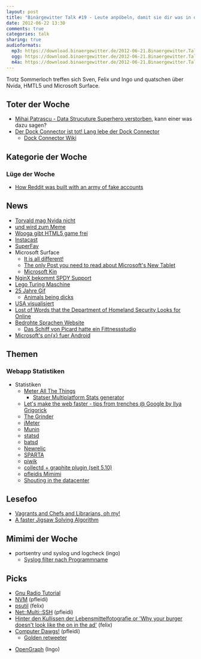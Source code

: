 ```yaml
---
layout: post
title: "Binärgewitter Talk #19 - Leute anpöbeln, damit sie dir was in den Hut werfen"
date: 2012-06-22 13:30
comments: true
categories: talk
sharing: true
audioformats:
  mp3: https://download.binaergewitter.de/2012-06-21.Binaergewitter.Talk.19.mp3
  ogg: https://download.binaergewitter.de/2012-06-21.Binaergewitter.Talk.19.ogg
  m4a: https://download.binaergewitter.de/2012-06-21.Binaergewitter.Talk.19.m4a
---
```

Trotz Sommerloch treffen sich Sven, Felix und Ingo und quatschen über Nvida, HMTL5 und Microsoft Surface.

## Toter der Woche
- [Mihai Patrascu - Data Strucuture Superhero verstorben](http://rjlipton.wordpress.com/2012/06/08/mihai-patrascu-1982-2012/), kann einer was dazu sagen?
- [Der Dock Connector ist tot! Lang lebe der Dock Connector](http://news.cnet.com/8301-13579_3-57457516-37/iphone-5-said-to-have-half-the-size-dock-connector/)
    - [Dock Connector Wiki](http://en.wikipedia.org/wiki/Dock_connector)

## Kategorie der Woche
### Lüge der Woche
- [How Reddit was built with an army of fake accounts](http://mashable.com/2012/06/19/reddit-built-with-fake-accounts/)
## News
- [Torvald mag Nvida nicht](http://www.heise.de/newsticker/meldung/Torvalds-zeigt-Nvidia-den-Stinkefinger-1619616.html)
 - [und wird zum Meme](http://cdn.memegenerator.net/instances/250x250/22169600.jpg)
 - [Wooga gibt HTML5 game frei](http://www.heise.de/newsticker/meldung/HTML5-noch-nicht-bereit-fuer-den-Mainstream-1623580.html)
- [Instacast](http://vemedio.de/products/instacast)
- [SuperFav](http://superfav.com/)
- Microsoft Surface
    - [It is all different!](http://lh4.googleusercontent.com/-u7CGPrgj_iI/T-Ly_ONedSI/AAAAAAAAO2k/YQcwIKmohTw/s487/Screen+Shot+2012-06-21+at+3.39.29+PM.png)
    - [The only Post you need to read about Microsoft's New Tablet](http://www.buzzfeed.com/jwherrman/the-only-post-you-need-to-read-about-microsofts-t)
    - [Microsoft Kin](http://en.wikipedia.org/wiki/Microsoft_Kin)
- [NginX bekommt SPDY Support](http://mailman.nginx.org/pipermail/nginx-devel/2012-June/002343.html)
- [Lego Turing Maschine](http://www.legoturingmachine.org/)
- [25 Jahre Gif](http://www.heise.de/newsticker/meldung/25-Jahre-GIF-1619526.html)
    * [Animals being dicks](http://animalsbeingdicks.com/)
- [USA visualisiert](http://www.dailymail.co.uk/news/article-2161488/Secret-corpse-flights-pizza-boy-delivery-routes-daily-commute-Stunning-aerial-images-reveal-seen-America.html)
- [Lost of Words that the Department of Homeland Security Looks for Online](http://www.opposingviews.com/i/technology/internet/list-words-department-homeland-security-looks-online#)
- [Bedrohte Sprachen Website](http://www.heise.de/newsticker/meldung/Google-stellt-Website-zur-Rettung-bedrohter-Sprachen-vor-1623310.html)
    * [Das Schiff von Picard hatte ein Fittnessstudio](http://www.lolroflmao.com/2011/12/08/apparently-only-one-ship-came-equipped-with-a-gym-star-trek/)
- [Microsoft's on{x} fuer Android](http://www.androidnext.de/apps/on-x-android-automatisierung-microsoft/)

## Themen
### Webapp Statistiken
* Statistiken
    - [Meter All The Things](http://www.zemanta.com/fruitblog/your-startup-needs-a-dashboard/)
        - [Statser Multiplatform Stats generator](https://github.com/makefu/statser)
    - [Let's make the web faster - tips from trenches @ Google by Ilya Grigorick](http://www.youtube.com/watch?v=pxrj1a1PS94)
    - [The Grinder](http://grinder.sourceforge.net/)
    - [jMeter](http://jmeter.apache.org/)
    - [Munin](http://munin-monitoring.org/)
    - [statsd](https://github.com/etsy/statsd)
    - [batsd](https://github.com/noahhl/batsd)
    - [Newrelic](http://newrelic.com/)
    - [SPARTA](https://github.com/pfleidi/sparta)
    - [piwik](http://de.piwik.org/)
    - [collectd + graphite plugin (seit 5.10)](http://collectd.org/wiki/index.php/Version_5.1)
    - [pfleidis Mimimi](http://yourwebstacksucks.heroku.com/)
    - [Shouting in the datacenter](http://www.youtube.com/watch?v=tDacjrSCeq4)

## Lesefoo
- [Vagrants and Chefs and Librarians, oh my!](http://blog.base2.io/2012/05/01/vagrants-and-chefs-and-librarians-oh-my)
- [A faster Jigsaw Solving Algorithm](http://games.slashdot.org/story/12/06/19/0222201/a-faster-jigsaw-solving-algorithm)

## Mimimi der Woche
- portsentry und syslog und logcheck (ingo)
    - [Syslog filter nach Programmname](http://www.debian-administration.org/article/676/Isolating_sudo_messages_from_syslog)

## Picks
- [Gnu Radio Tutorial](http://www.youtube.com/playlist?list=PL618122BD66C8B3C4)
- [NVM](https://github.com/creationix/nvm/) (pfleidi)
- [psutil](http://code.google.com/p/psutil/) (felix)
- [Net::Multi::SSH](https://github.com/jamis/net-ssh-multi) (pfleidi)
- [Hinter den Kullissen der Lebensmittelfotografie or 'Why your burger doesn't look like the on in the ad'](http://adage.com/article/adages/video-burger-ad/235508/) (felix)
- [Computer Dawgs!](http://computerdogs.tumblr.com/) (pfleidi)
    * [Golden retweeter](http://i.imgur.com/UU3F1.jpg)
* [OpenGraph](http://ogp.me/) (Ingo)



